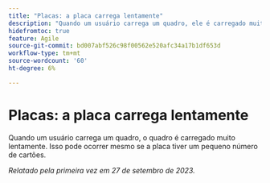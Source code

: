 ```yaml
---
title: "Placas: a placa carrega lentamente"
description: "Quando um usuário carrega um quadro, ele é carregado muito lentamente. Isso pode ocorrer mesmo se a placa tiver um pequeno número de cartões."
hidefromtoc: true
feature: Agile
source-git-commit: bd007abf526c98f00562e520afc34a17b1df653d
workflow-type: tm+mt
source-wordcount: '60'
ht-degree: 6%

---
```



# Placas: a placa carrega lentamente

Quando um usuário carrega um quadro, o quadro é carregado muito lentamente. Isso pode ocorrer mesmo se a placa tiver um pequeno número de cartões.

_Relatado pela primeira vez em 27 de setembro de 2023._
